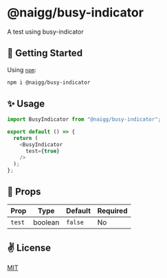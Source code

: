 # @naigg/busy-indicator

A test using busy-indicator

## 🚀 Getting Started

Using [`npm`]():

```bash
npm i @naigg/busy-indicator
```

## ✨ Usage

```javascript
import BusyIndicator from "@naigg/busy-indicator";

export default () => {
  return (
    <BusyIndicator
      test={true}
    />
  );
};
```

## 📌 Props

Prop                  | Type     | Default                   | Required
--------------------- | -------- | ------------------------- | --------
`test`|boolean|`false`|No

## ✌️ License
[MIT](https://opensource.org/licenses/MIT)
